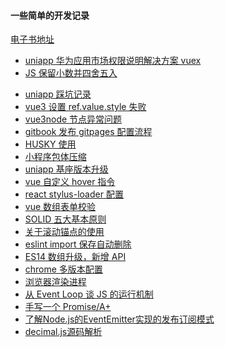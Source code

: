 #### 一些简单的开发记录

[电子书地址](https://dreamherok.github.io/writeSomeThing/)

<!--List-->
<!-- - [vue2 echarts 环图配置 ](https://dreamherok.github.io/writeSomeThing/ringChart.html) -->

- [uniapp 华为应用市场权限说明解决方案 vuex](https://dreamherok.github.io/writeSomeThing/UNIAPPPERMISSION.html)
- [JS 保留小数并四舍五入](https://dreamherok.github.io/writeSomeThing/FORMATFLOAT.html)
<!-- * [产品经理负面教材](https://dreamherok.github.io/writeSomeThing/PRODECTMANAGER.html) -->
- [uniapp 踩坑记录](https://dreamherok.github.io/writeSomeThing/IOSDATE.html)
- [vue3 设置 ref.value.style 失败](https://dreamherok.github.io/writeSomeThing/REFSTYLE.html)
- [vue3node 节点异常问题](https://dreamherok.github.io/writeSomeThing/VUE3NODE.html)
- [gitbook 发布 gitpages 配置流程](https://dreamherok.github.io/writeSomeThing/GITPAGES.html)
- [HUSKY 使用](https://dreamherok.github.io/writeSomeThing/HUSKY.html)
- [小程序包体压缩](https://dreamherok.github.io/writeSomeThing/wechappAp.html)
- [uniapp 基座版本升级](https://dreamherok.github.io/writeSomeThing/UNIAPPUPDATE.html)
- [vue 自定义 hover 指令](https://dreamherok.github.io/writeSomeThing/VUEDIRECTIVE.html)
- [react stylus-loader 配置](https://dreamherok.github.io/writeSomeThing/stylusLoader.html)
- [vue 数组表单校验](https://dreamherok.github.io/writeSomeThing/VueArrayValidate.html)
- [SOLID 五大基本原则](https://dreamherok.github.io/writeSomeThing/SOLID.html)
- [关于滚动锚点的使用](https://dreamherok.github.io/writeSomeThing/Anchors.html)
- [eslint import 保存自动删除](https://dreamherok.github.io/writeSomeThing/eslintImport.html)
- [ES14 数组升级，新增 API](https://dreamherok.github.io/writeSomeThing/ES14Array.html)
- [chrome 多版本配置](https://dreamherok.github.io/writeSomeThing/chrome.html)
- [浏览器渲染进程](https://dreamherok.github.io/writeSomeThing/bowserProcess.html)
- [从 Event Loop 谈 JS 的运行机制](https://dreamherok.github.io/writeSomeThing/eventloop.html)
- [手写一个 Promise/A+](https://dreamherok.github.io/writeSomeThing/promise/A+.html)
- [了解Node.js的EventEmitter实现的发布订阅模式](https://dreamherok.github.io/writeSomeThing/subcribe/subcribe.html)
- [decimal.js源码解析](https://dreamherok.github.io/writeSomeThing/sourceAna/decimal.js.html)
<!--ListEnd-->